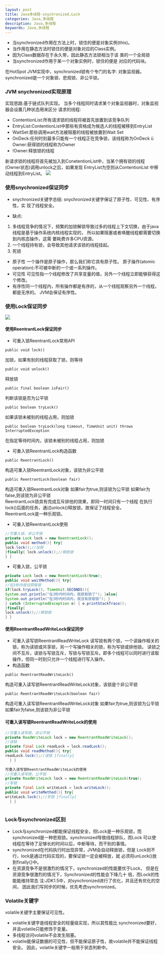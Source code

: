 ```yaml
---
layout: post
title: Java多线程-snychronized,Lock
categories: Java,多线程
description: Java,多线程
keywords: Java,多线程
---
```


* 当synchronized作用在方法上时，锁住的便是对象实例(this)。
* 当作用在静态方法时锁住的便是对象对应的Class实例。
* 因为Class数据存在于永久带，因此静态方法锁相当于该 类的一个全局锁
* 当synchronized作用于某一个对象实例时，锁住的便是 对应的代码块。

在HotSpot JVM实现中，synchronized锁有个专门的名字: 对象监视器。
synchronized是一个对象锁、悲观锁、非公平锁。

### JVM snychronized实现原理
 实现思路:基于链式队列实现。
 当多个线程同时请求某个对象监视器时，对象监视器会设置几种状态用来区分
请求的线程:
* ContentionList:所有请求锁的线程将被首先放置到该竞争队列
* EntryList:ContentionList中那些有资格成为候选人的线程被移到EntryList
* WaitSet:那些调用wait方法被阻塞的线程被放置到Wait Set
* OnDeck:任何时刻最多只能有一个线程正在竞争锁，该线程称为OnDeck ü Owner:获得锁的线程称为Owner
* !Owner:释放锁的线程

新请求锁的线程将首先被加入到ConetentionList中，当某个拥有锁的线程 (Owner状态)调用unlock之后，如果发现 EntryList为空则从ContentionList 中移动线程到EntryList。
![](https://xflovemoney.github.io/images/blog/QQ20170608-150538@2x.png)


### 使用snychronized保证同步

* snychronized关键字总结:
snychronized关键字保证了原子性、可见性、有序性，实 现了线程安全。

* 缺点: 
1. 多线程竞争的情况下，频繁的加锁解锁导致过多的线程上下文切换，由于java线程是基于操作系统内核线程实现的， 所以如果阻塞或者唤醒线程都需要切换到内核态操作，这需
要耗费许多CPU资源。 
2. 一个线程持有锁，会导致其他请求该锁的线程挂起。 
3. 死锁

* 原子性 一个操作是原子操作，那么我们称它具有原子性。
原子操作(atomic operation):不可被中断的一个或一系列操作。
* 可见性 可见性指一个线程修改了共享变量的值，另外一个线程立即能够获得这个修改。 
* 有序性同一个线程内，所有操作都是有序的，从一个线程观察另外一个线程，都是无序的。
JVM会保证有序性。

### 使用Lock保证同步
![](https://xflovemoney.github.io/images/blog/QQ20170608-150810@2x.png)


#### 使用ReentrantLock保证同步
* 可重入锁ReentrantLock常用API  
```
public void lock()
```  
加锁，如果有别的线程获取了锁，则等待  
```
public void unlock()
```  
释放锁  
```
public final boolean isFair()
```  
判断该锁是否为公平锁  
```
public boolean tryLock()
```  
如果该锁未被别的线程占用，则加锁  
```
public boolean tryLock(long timeout, TimeUnit unit) throws InterruptedException
```  
 在指定等待时间内，该锁未被别的线程占用，则加锁  
 
* 可重入锁ReentrantLock构造函数  
```
public ReentrantLock()
```  
构造可重入锁ReentrantLock对象，该锁为非公平锁  
```
public ReentrantLock(boolean fair)
```  
构造可重入锁ReentrantLock对象 如果fair为true,则该锁为公平锁 如果fair为false,则该锁为非公平锁  
ReentrantLock锁具有完成互斥排他的效果，即同一时间只有一个线程 在执行lock()后面的任务，通过unlock()释放锁，故保证了线程安全。  
ReentrantLock是一种乐观锁。  

* 可重入锁ReentrantLock使用  
```java
//可重入锁，非公平锁
private Lock lock = new ReentrantLock();
public void method(){ try{
lock.lock();//加锁
}finally{ lock.unlock();//释放锁
} }
```
* 可重入锁，公平锁
```java  
private Lock lock = new ReentrantLock(true);
public void waitMethod(){ try{
//在3秒内尝试获取锁
if(lock.tryLock(3, TimeUnit.SECONDS)){
System.out.println("在3秒内时间内，我获取锁了"); }else{
System.out.println("在3秒内时间内，我没有获取锁"); }
} catch (InterruptedException e) { e.printStackTrace();
}finally{
lock.unlock();//释放锁
} }
```

#### 使用ReentrantReadWriteLock保证同步

* 可重入读写锁ReentrantReadWriteLock
读写锁有两个锁，一个读操作相关的锁，称为读锁或共享锁，另一个写操作相关的锁，称为写锁或排他锁。
读锁之间不互斥，读锁与写锁互斥，写锁与写锁互斥。即多个线程可以同时进行读取操作，但同一时刻只允许一个线程进行写入操作。
* 构造函数
```
public ReentrantReadWriteLock()
```
构造可重入读写锁ReentrantReadWriteLock对象，该锁是个非公平锁
```
public ReentrantReadWriteLock(boolean fair)
```
构造可重入读写锁ReentrantReadWriteLock对象 如果fair为true,则该锁为公平锁如果fair为false,则该锁为非公平锁

#### 可重入读写锁ReentrantReadWriteLock的使用
```java
//可重入读写锁，非公平锁
private ReadWriteLock lock = new ReentrantReadWriteLock();
//读锁
private final Lock readLock = lock.readLock();
public void readMethod(){ try{
readLock.lock();//读锁 }finally{
  } }
  
可重入读写锁ReentrantReadWriteLock的使用
//可重入读写锁，公平锁
private ReadWriteLock lock = new ReentrantReadWriteLock(true);
//写锁
private final Lock writeLock = lock.writeLock();
public void writeMethod(){ try{
writeLock.lock();//写锁 }finally{
  } }
    
```
### Lock与synchronized区别
* Lock与synchronized都能保证线程安全，但Lock是一种乐观锁，而 synchronized是一种悲观锁。synchronized导致线程排队，而Lock 可以使线程在等待了足够长的时间以后，中断等待，而干别的事情。
* synchronized在代码执行时出现异常，JVM会自动释放锁，但是 Lock则不行，lock是通过代码实现的，要保证锁一定会被释放，就 必须将unLock()放到finally{}中。
* 在资源竞争不是很激烈的情况下，synchronized的性能要优于Lock， 但是在资源竞争很激烈的情况下，Synchronized的性能会下降几十 倍，而Lock的性能能维持常态
注:JDK1.5中，对synchronized进行了优化，并且还有优化的空间， 因此我们写同步的时候，优先考虑synchronized。

### Volatile关键字
volatile关键字主要保证可见性。
* volatile关键字是线程安全的轻量级实现，所以其性能比 synchronized要好，并且volatile只能修饰于变量。
* 多线程访问volatile不会发生阻塞。
* volatile能保证数据的可见性，但不能保证原子性，故volatile并不能保证线程安全。 因此，volatile关键字一般用于状态判断中。
  
  